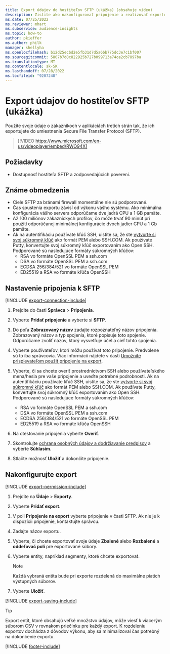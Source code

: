 ```yaml
---
title: Export údajov do hostiteľov SFTP (ukážka) (obsahuje video)
description: Zistite ako nakonfigurovať pripojenie a realizovať exportovanie do umiestnenia SFTP.
ms.date: 07/25/2022
ms.reviewer: mhart
ms.subservice: audience-insights
ms.topic: how-to
author: pkieffer
ms.author: philk
manager: shellyha
ms.openlocfilehash: b12d25ecbd2e5fb31d7d5a6bb775dc3e7c1bf007
ms.sourcegitcommit: 5807b7d8c822925b727b099713a74ce2cb7897ba
ms.translationtype: MT
ms.contentlocale: sk-SK
ms.lasthandoff: 07/28/2022
ms.locfileid: "9207248"
---
```

# <a name="export-data-to-sftp-hosts-preview"></a>Export údajov do hostiteľov SFTP (ukážka)

Použite svoje údaje o zákazníkoch v aplikáciách tretích strán tak, že ich exportujete do umiestnenia Secure File Transfer Protocol (SFTP).

> [!VIDEO https://www.microsoft.com/en-us/videoplayer/embed/RWO94X]

## <a name="prerequisites"></a>Požiadavky

- Dostupnosť hostiteľa SFTP a zodpovedajúcich poverení.

## <a name="known-limitations"></a>Známe obmedzenia

- Ciele SFTP za bránami firewall momentálne nie sú podporované.
- Čas spustenia exportu závisí od výkonu vášho systému. Ako minimálna konfigurácia vášho servera odporúčame dve jadrá CPU a 1 GB pamäte.
- Až 100 miliónov zákazníckych profilov, čo môže trvať 90 minút pri použití odporúčanej minimálnej konfigurácie dvoch jadier CPU a 1 Gb pamäte.
- Ak na autentifikáciu používate kľúč SSH, uistite sa, že ste [vytvorte si svoj súkromný kľúč](/azure/virtual-machines/linux/create-ssh-keys-detailed#basic-example) ako formát PEM alebo SSH.COM. Ak používate Putty, konvertujte svoj súkromný kľúč exportovaním ako Open SSH. Podporované sú nasledujúce formáty súkromných kľúčov:
  - RSA vo formáte OpenSSL PEM a ssh.com
  - DSA vo formáte OpenSSL PEM a ssh.com
  - ECDSA 256/384/521 vo formáte OpenSSL PEM
  - ED25519 a RSA vo formáte kľúča OpenSSH

## <a name="set-up-connection-to-sftp"></a>Nastavenie pripojenia k SFTP

[!INCLUDE [export-connection-include](includes/export-connection-admn.md)]

1. Prejdite do časti **Správca** > **Pripojenia**.

1. Vyberte **Pridať pripojenie** a vyberte si **SFTP**.

1. Do poľa **Zobrazovaný názov** zadajte rozpoznateľný názov pripojenia. Zobrazovaný názov a typ spojenia, ktoré popisuje toto spojenie. Odporúčame zvoliť názov, ktorý vysvetľuje účel a cieľ tohto spojenia.

1. Vyberte používateľov, ktorí môžu používať toto pripojenie. Predvolene sú to iba správcovia. Viac informácií nájdete v časti [Umožnite prispievateľom použiť pripojenie na export](connections.md#allow-contributors-to-use-a-connection-for-exports).

1. Vyberte, či sa chcete overiť prostredníctvom SSH alebo používateľského mena/hesla pre vaše pripojenie a uveďte potrebné podrobnosti. Ak na autentifikáciu používate kľúč SSH, uistite sa, že ste [vytvorte si svoj súkromný kľúč](/azure/virtual-machines/linux/create-ssh-keys-detailed#basic-example) ako formát PEM alebo SSH.COM. Ak používate Putty, konvertujte svoj súkromný kľúč exportovaním ako Open SSH. Podporované sú nasledujúce formáty súkromných kľúčov:
   - RSA vo formáte OpenSSL PEM a ssh.com
   - DSA vo formáte OpenSSL PEM a ssh.com
   - ECDSA 256/384/521 vo formáte OpenSSL PEM
   - ED25519 a RSA vo formáte kľúča OpenSSH

1. Na otestovanie pripojenia vyberte **Overiť**.

1. Skontrolujte [ochrana osobných údajov a dodržiavanie predpisov](connections.md#data-privacy-and-compliance) a vyberte **Súhlasím**.

1. Stlačte možnosť **Uložiť** a dokončite pripojenie.

## <a name="configure-an-export"></a>Nakonfigurujte export

[!INCLUDE [export-permission-include](includes/export-permission.md)]

1. Prejdite na **Údaje** > **Exporty**.

1. Vyberte **Pridať export**.

1. V poli **Pripojenie na export** vyberte pripojenie v časti SFTP. Ak nie je k dispozícii pripojenie, kontaktujte správcu.

1. Zadajte názov exportu.

1. Vyberte, či chcete exportovať svoje údaje **Zbalené** alebo **Rozbalené** a **oddeľovač polí** pre exportované súbory.

1. Vyberte entity, napríklad segmenty, ktoré chcete exportovať.

   > [!NOTE]
   > Každá vybraná entita bude pri exporte rozdelená do maximálne piatich výstupných súborov.

1. Vyberte **Uložiť**.

[!INCLUDE [export-saving-include](includes/export-saving.md)]

> [!TIP]
> Export entít, ktoré obsahujú veľké množstvo údajov, môže viesť k viacerým súborom CSV v rovnakom priečinku pre každý export. K rozdeleniu exportov dochádza z dôvodov výkonu, aby sa minimalizoval čas potrebný na dokončenie exportu.

[!INCLUDE [footer-include](includes/footer-banner.md)]
